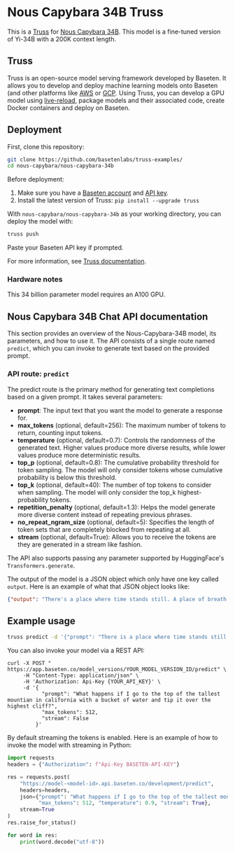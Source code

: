 # Nous Capybara 34B Truss

This is a [Truss](https://truss.baseten.co/) for [Nous Capybara 34B](https://huggingface.co/NousResearch/Nous-Capybara-34B). This model is a fine-tuned version of Yi-34B with a 200K context length.

## Truss
Truss is an open-source model serving framework developed by Baseten. It allows you to develop and deploy machine learning models onto Baseten (and other platforms like [AWS](https://truss.baseten.co/deploy/aws) or [GCP](https://truss.baseten.co/deploy/gcp). Using Truss, you can develop a GPU model using [live-reload](https://baseten.co/blog/technical-deep-dive-truss-live-reload), package models and their associated code, create Docker containers and deploy on Baseten.


## Deployment

First, clone this repository:

```sh
git clone https://github.com/basetenlabs/truss-examples/
cd nous-capybara/nous-capybara-34b
```

Before deployment:

1. Make sure you have a [Baseten account](https://app.baseten.co/signup) and [API key](https://app.baseten.co/settings/account/api_keys).
2. Install the latest version of Truss: `pip install --upgrade truss`

With `nous-capybara/nous-capybara-34b` as your working directory, you can deploy the model with:

```sh
truss push
```

Paste your Baseten API key if prompted.

For more information, see [Truss documentation](https://truss.baseten.co).


### Hardware notes

This 34 billion parameter model requires an A100 GPU.

## Nous Capybara 34B Chat API documentation

This section provides an overview of the Nous-Capybara-34B model, its parameters, and how to use it. The API consists of a single route named  `predict`, which you can invoke to generate text based on the provided prompt.

### API route: `predict`

The predict route is the primary method for generating text completions based on a given prompt. It takes several parameters:

- __prompt__: The input text that you want the model to generate a response for.
- __max_tokens__ (optional, default=256): The maximum number of tokens to return, counting input tokens.
- __temperature__ (optional, default=0.7): Controls the randomness of the generated text. Higher values produce more diverse results, while lower values produce more deterministic results.
- __top_p__ (optional, default=0.8): The cumulative probability threshold for token sampling. The model will only consider tokens whose cumulative probability is below this threshold.
- __top_k__ (optional, default=40): The number of top tokens to consider when sampling. The model will only consider the top_k highest-probability tokens.
- __repetition_penalty__ (optional, default=1.3): Helps the model generate more diverse content instead of repeating previous phrases.
- __no_repeat_ngram_size__ (optional, default=5): Specifies the length of token sets that are completely blocked from repeating at all.
- __stream__ (optional, default=True): Allows you to receive the tokens are they are generated in a stream like fashion.

The API also supports passing any parameter supported by HuggingFace's `Transformers.generate`.

The output of the model is a JSON object which only have one key called `output`. Here is an example of what that JSON object looks like:
```json
{"output": "There's a place where time stands still. A place of breath taking wonder, but also deep mystery and danger; the ocean floor.."}
```

## Example usage

```sh
truss predict -d '{"prompt": "There is a place where time stands still. A place of breath taking wonder, but also", "max_tokens": 512}'
```

You can also invoke your model via a REST API:

```
curl -X POST " https://app.baseten.co/model_versions/YOUR_MODEL_VERSION_ID/predict" \
     -H "Content-Type: application/json" \
     -H 'Authorization: Api-Key {YOUR_API_KEY}' \
     -d '{
           "prompt": "What happens if I go to the top of the tallest mountian in california with a bucket of water and tip it over the highest cliff?",
           "max_tokens": 512,
           "stream": False
         }'
```

By default streaming the tokens is enabled. Here is an example of how to invoke the model with streaming in Python:
```python
import requests
headers = {"Authorization": f"Api-Key BASETEN-API-KEY"}

res = requests.post(
    "https://model-<model-id>.api.baseten.co/development/predict",
    headers=headers,
    json={"prompt": "What happens if I go to the top of the tallest mountian in california with a bucket of water and tip it over the highest cliff?",
          "max_tokens": 512, "temperature": 0.9, "stream": True},
    stream=True
)
res.raise_for_status()

for word in res:
    print(word.decode("utf-8"))
```
